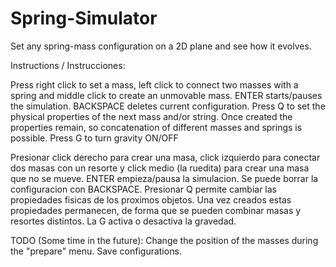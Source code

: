 # Spring-Simulator
Set any spring-mass configuration on a 2D plane and see how it evolves. 

Instructions / Instrucciones:

Press right click to set a mass, left click to connect two masses with a spring
and middle click to create an unmovable mass. ENTER starts/pauses the simulation.
BACKSPACE deletes current configuration. Press Q to set the physical properties 
of the next mass and/or string. Once created the properties remain, so concatenation
of different masses and springs is possible. Press G to turn gravity ON/OFF

Presionar click derecho para crear una masa, click izquierdo para conectar dos masas con un resorte
y click medio (la ruedita) para crear una masa que no se mueve. ENTER empieza/pausa la simulacion.
Se puede borrar la configuracion con BACKSPACE. Presionar Q permite cambiar las propiedades fisicas
de los proximos objetos. Una vez creados estas propiedades permanecen, de forma que se pueden combinar
masas y resortes distintos. La G activa o desactiva la gravedad.

TODO (Some time in the future): 
Change the position of the masses during the "prepare" menu. Save configurations.
